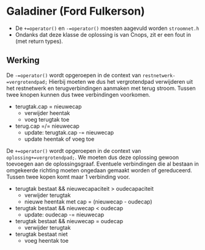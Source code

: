 # Galadiner (Ford Fulkerson)

 - De `+=operator()` en `-=operator()` moesten aagevuld worden `stroomnet.h`
 - Ondanks dat deze klasse de oplossing is van Cnops, zit er een fout in (met return types).

## Werking

De `-=operator()` wordt opgeroepen in de context van `restnetwerk-=vergrotendpad;`
Hierbij moeten we dus het vergrotendpad verwijderen uit het restnetwerk en terugverbindingen aanmaken met terug stroom. Tussen twee knopen kunnen dus twee verbindingen voorkomen.

- terugtak.cap = nieuwecap
  - verwijder heentak
  - voeg terugtak toe
- terug.cap =/= nieuwecap
  - update: terugtak.cap -= nieuwecap
  - update heentak of voeg toe 

De `+=operator()`  wordt opgeroepen in de context van `oplossing+=vergrotendpad;`. We moeten dus deze  oplossing gewoon toevoegen aan de oplossingsgraaf. Eventuele verbindingen die al bestaan in omgekeerde richting moeten ongedaan gemaakt worden of gereduceerd. Tussen twee kopen komt maar 1 verbinding voor.

- terugtak bestaat && nieuwecapaciteit > oudecapaciteit 
  - verwijder terugtak
  - nieuwe heentak met cap = (nieuwecap - oudecap)
- terugtak bestaat  && nieuwecap < oudecap
  - update: oudecap -= nieuwecap
- terugtak bestaat && nieuwecap = oudecap
  - verwijder terugtak
- terugtak bestaat niet
  - voeg heentak toe
